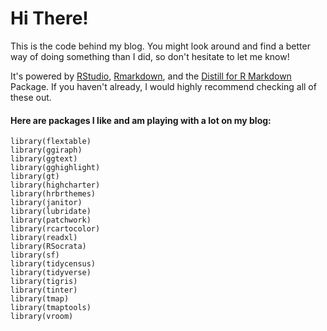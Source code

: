 # Hi There!

This is the code behind my blog. You might look around and find a better way of doing something than I did, so don't hesitate to let me know!

It's powered by [RStudio](https://rstudio.com), [Rmarkdown](https://rmarkdown.rstudio.com), and the [Distill for R Markdown](https://rstudio.github.io/distill/) Package. If you haven't already, I would highly recommend checking all of these out. 

#### Here are packages I like and am playing with a lot on my blog:

```
library(flextable)
library(ggiraph)
library(ggtext)
library(gghighlight)
library(gt)
library(highcharter)
library(hrbrthemes)
library(janitor)
library(lubridate)
library(patchwork)
library(rcartocolor)
library(readxl)
library(RSocrata)
library(sf)
library(tidycensus)
library(tidyverse)
library(tigris)
library(tinter)
library(tmap)
library(tmaptools)
library(vroom)
```
